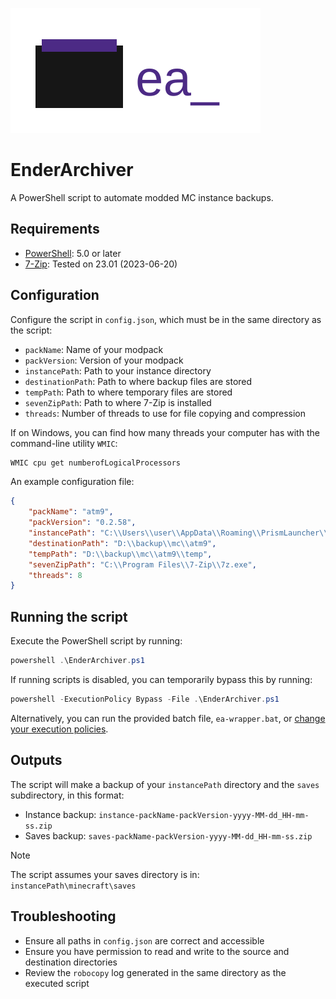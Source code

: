 ![logo](assets/logo.svg)

# EnderArchiver
A PowerShell script to automate modded MC instance backups.

## Requirements
- [PowerShell](https://learn.microsoft.com/en-us/powershell/scripting/install/installing-powershell-on-windows): 5.0 or later
- [7-Zip](https://www.7-zip.org/): Tested on 23.01 (2023-06-20)

## Configuration
Configure the script in `config.json`, which must be in the same directory as the script:
- `packName`: Name of your modpack
- `packVersion`: Version of your modpack
- `instancePath`: Path to your instance directory
- `destinationPath`: Path to where backup files are stored
- `tempPath`: Path to where temporary files are stored
- `sevenZipPath`: Path to where 7-Zip is installed
- `threads`: Number of threads to use for file copying and compression

If on Windows, you can find how many threads your computer has with the command-line utility `WMIC`:
```powershell
WMIC cpu get numberofLogicalProcessors
```
An example configuration file:

```json
{
    "packName": "atm9",
    "packVersion": "0.2.58",
    "instancePath": "C:\\Users\\user\\AppData\\Roaming\\PrismLauncher\\instances\\All the Mods 9 - ATM9",
    "destinationPath": "D:\\backup\\mc\\atm9",
    "tempPath": "D:\\backup\\mc\\atm9\\temp",
    "sevenZipPath": "C:\\Program Files\\7-Zip\\7z.exe",
    "threads": 8
}
```

## Running the script
Execute the PowerShell script by running:
```powershell
powershell .\EnderArchiver.ps1
```
If running scripts is disabled, you can temporarily bypass this by running:
```powershell
powershell -ExecutionPolicy Bypass -File .\EnderArchiver.ps1
```

Alternatively, you can run the provided batch file, `ea-wrapper.bat`, or [change your execution policies](https://learn.microsoft.com/en-us/powershell/module/microsoft.powershell.core/about/about_execution_policies).

## Outputs
The script will make a backup of your `instancePath` directory and the `saves` subdirectory, in this format:
- Instance backup: `instance-packName-packVersion-yyyy-MM-dd_HH-mm-ss.zip`
- Saves backup: `saves-packName-packVersion-yyyy-MM-dd_HH-mm-ss.zip`
> [!NOTE]
> The script assumes your saves directory is in: `instancePath\minecraft\saves`

## Troubleshooting
- Ensure all paths in `config.json` are correct and accessible
- Ensure you have permission to read and write to the source and destination directories
- Review the `robocopy` log generated in the same directory as the executed script
